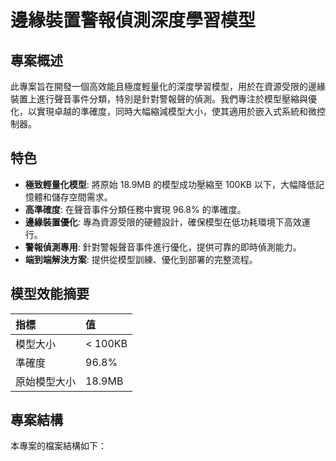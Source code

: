 # 邊緣裝置警報偵測深度學習模型

## 專案概述

此專案旨在開發一個高效能且極度輕量化的深度學習模型，用於在資源受限的邊緣裝置上進行聲音事件分類，特別是針對警報聲的偵測。我們專注於模型壓縮與優化，以實現卓越的準確度，同時大幅縮減模型大小，使其適用於嵌入式系統和微控制器。

## 特色

* **極致輕量化模型**: 將原始 18.9MB 的模型成功壓縮至 100KB 以下，大幅降低記憶體和儲存空間需求。
* **高準確度**: 在聲音事件分類任務中實現 96.8% 的準確度。
* **邊緣裝置優化**: 專為資源受限的硬體設計，確保模型在低功耗環境下高效運行。
* **警報偵測專用**: 針對警報聲音事件進行優化，提供可靠的即時偵測能力。
* **端到端解決方案**: 提供從模型訓練、優化到部署的完整流程。

## 模型效能摘要

| 指標     | 值     |
| :------- | :----- |
| 模型大小 | < 100KB |
| 準確度   | 96.8%  |
| 原始模型大小 | 18.9MB |

## 專案結構

本專案的檔案結構如下：
